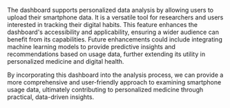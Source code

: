 The dashboard supports personalized data analysis by allowing users to upload their smartphone data. It is a versatile tool for researchers and users interested in tracking their digital habits. This feature enhances the dashboard's accessibility and applicability, ensuring a wider audience can benefit from its capabilities. Future enhancements could include integrating machine learning models to provide predictive insights and recommendations based on usage data, further extending its utility in personalized medicine and digital health.

By incorporating this dashboard into the analysis process, we can provide a more comprehensive and user-friendly approach to examining smartphone usage data, ultimately contributing to personalized medicine through practical, data-driven insights.
